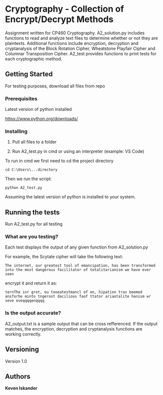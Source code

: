 # Cryptography - Collection of Encrypt/Decrypt Methods

Assignment written for CP460 Cryptography. A2_solution.py includes functions to read and analyze text files to determine whether or not they are plaintexts. Additional functions include encryption, decryption and cryptanalysis of the Block Rotation Cipher, Wheatstone Playfair Cipher and Columnar Transposition Cipher. A2_test provides functions to print tests for each cryptographic method.

## Getting Started

For testing purposes, download all files from repo

### Prerequisites

Latest version of python installed


https://www.python.org/downloads/


### Installing

1) Pull all files to a folder

2) Run A2_test.py in cmd or using an interpreter (example: VS Code)

To run in cmd we first need to cd the project directory

```
cd C:\Users\...directory
```

Then we run the script:

```
python A2_test.py
```

Assuming the latest version of python is installed to your system.

## Running the tests

Run A2_test.py for all testing

### What are you testing?

Each test displays the output of any given function from A2_solution.py

For example, the Scytale cipher will take the following text:

```
The internet, our greatest tool of emancipation, has been transformed into the most dangerous facilitator of totalitarianism we have ever seen
```

encrypt it and return it as:

```
ternThe inr gret, ou tooeatestmancl of en, hipation tras beemed ansforhe minto tngerost dacilious faof ttator ariaotalite hanism wr seve eveqqqqenqqqq 
```

### Is the output accurate?
 
A2_output.txt is a sample output that can be cross refferenced. If the output matches, the encryption, decryption and cryptanalysis functions are working correctly.

## Versioning

Version 1.0

## Authors

**Keven Iskander** 
